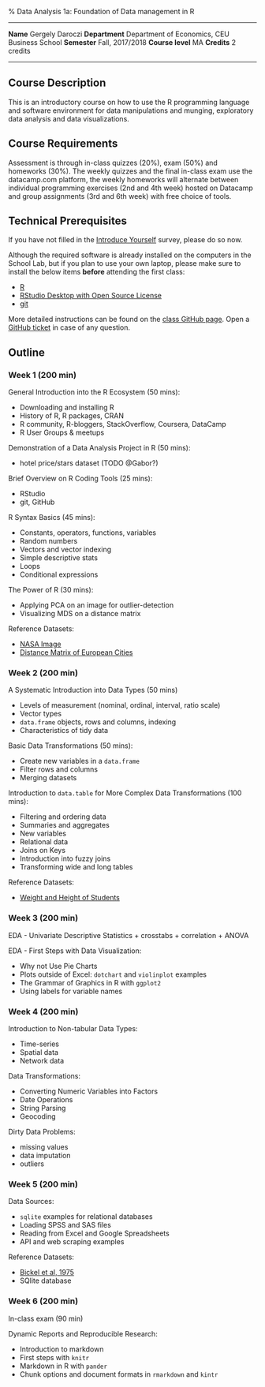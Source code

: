 % Data Analysis 1a: Foundation of Data management in R

----------------------- ----------------------------------------------
**Name**                Gergely Daroczi
**Department**          Department of Economics, CEU Business School
**Semester**            Fall, 2017/2018
**Course level**        MA
**Credits**             2 credits
----------------------- ----------------------------------------------

## Course Description

This is an introductory course on how to use the R programming language and software environment for data manipulations and munging, exploratory data analysis and data visualizations. 

## Course Requirements

Assessment is through in-class quizzes (20%), exam (50%) and homeworks (30%). The weekly quizzes and the final in-class exam use the datacamp.com platform, the weekly homeworks will alternate between individual programming exercises (2nd and 4th week) hosted on Datacamp and group assignments (3rd and 6th week) with free choice of tools.

## Technical Prerequisites

If you have not filled in the [Introduce Yourself](https://docs.google.com/forms/d/1niYbSj18C6fjF-So7sxS58NfjKed8l2Lv_BGKm3m-ng) survey, please do so now.

Although the required software is already installed on the computers in the School Lab, but if you plan to use your own laptop, please make sure to install the below items **before** attending the first class:

- [R](https://cran.r-project.org)
- [RStudio Desktop with Open Source License](https://www.rstudio.com/products/rstudio/download/)
- [git](https://git-scm.com)

More detailed instructions can be found on the [class GitHub page](https://github.com/daroczig/CEU-R-lab). Open a [GitHub ticket](https://github.com/daroczig/CEU-R-lab/issues) in case of any question.

## Outline

### Week 1 (200 min)

General Introduction into the R Ecosystem (50 mins):

<!-- http://bit.ly/CEU-R-1 -->

* Downloading and installing R
* History of R, R packages, CRAN
* R community, R-bloggers, StackOverflow, Coursera, DataCamp
* R User Groups & meetups

<!-- end of list -->

Demonstration of a Data Analysis Project in R (50 mins):

* hotel price/stars dataset (TODO @Gabor?)

<!-- end of list -->

Brief Overview on R Coding Tools (25 mins):

* RStudio
* git, GitHub

<!-- end of list -->

R Syntax Basics (45 mins):

* Constants, operators, functions, variables
* Random numbers
* Vectors and vector indexing
* Simple descriptive stats
* Loops
* Conditional expressions

<!-- end of list -->

The Power of R (30 mins):

* Applying PCA on an image for outlier-detection
* Visualizing MDS on a distance matrix

Reference Datasets:

- [NASA Image](http://bit.ly/CEU-R-NASA)
- [Distance Matrix of European Cities](http://bit.ly/CEU-R-distances)

### Week 2 (200 min)

A Systematic Introduction into Data Types (50 mins)

* Levels of measurement (nominal, ordinal, interval, ratio scale)
* Vector types
* `data.frame` objects, rows and columns, indexing
* Characteristics of tidy data

Basic Data Transformations (50 mins):

* Create new variables in a `data.frame`
* Filter rows and columns
* Merging datasets

Introduction to `data.table` for More Complex Data Transformations (100 mins):

* Filtering and ordering data
* Summaries and aggregates
* New variables
* Relational data
* Joins on Keys
* Introduction into fuzzy joins
* Transforming wide and long tables

Reference Datasets:

- [Weight and Height of Students](http://bit.ly/CEU-R-heights)

### Week 3 (200 min)

EDA - Univariate Descriptive Statistics + crosstabs + correlation + ANOVA

EDA - First Steps with Data Visualization:

* Why not Use Pie Charts
* Plots outside of Excel: `dotchart` and `violinplot` examples
* The Grammar of Graphics in R with `ggplot2`
* Using labels for variable names

### Week 4 (200 min)

Introduction to Non-tabular Data Types:

* Time-series
* Spatial data
* Network data

Data Transformations:

* Converting Numeric Variables into Factors
* Date Operations
* String Parsing
* Geocoding

Dirty Data Problems:

* missing values
* data imputation
* outliers

### Week 5 (200 min)

Data Sources:

* `sqlite` examples for relational databases
* Loading SPSS and SAS files
* Reading from Excel and Google Spreadsheets
* API and web scraping examples

Reference Datasets:

- [Bickel et al, 1975](http://bit.ly/CEU-R-Berkeley)
- SQlite database

### Week 6 (200 min)

In-class exam (90 min)

Dynamic Reports and Reproducible Research:

* Introduction to markdown
* First steps with `knitr`
* Markdown in R with `pander`
* Chunk options and document formats in `rmarkdown` and `kintr`
